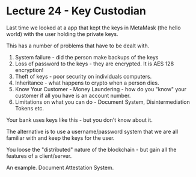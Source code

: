 

<style>
.pagebreak { page-break-before: always; }
.half { height: 200px; }
</style>
<style>
.pagebreak { page-break-before: always; }
.half { height: 200px; }
.markdown-body {
	font-size: 12px;
}
.markdown-body td {
	font-size: 12px;
}
</style>


# Lecture 24 - Key Custodian

Last time we looked at a app that kept the keys in MetaMask (the hello world) 
with the user holding the private keys.

This has a number of problems that have to be dealt with.

1. System failure - did the person make backups of the keys
2. Loss of password to the keys - they are encrypted.  It is AES 128 encryption!
3. Theft of keys - poor security on individuals computers.
4. Inheritance - what happens to crypto when a person dies.
5. Know Your Customer - Money Laundering - how do you "know" your customer if all you have is an account number.
6. Limitations on what you can do - Document System, Disintermediation Tokens etc.

Your bank uses keys like this - but you don't know about it.

The alternative is to use a username/password system that we are all familiar with
and keep the keys for the user.

You loose the "distributed" nature of the blockchain - but gain all the features of
a client/server.

An example.  Document Attestation System.


